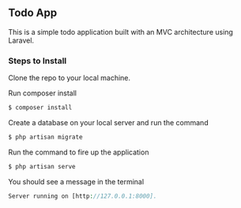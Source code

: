 ## Todo App

This is a simple todo application built with an MVC architecture using Laravel.



### Steps to Install

Clone the repo to your local machine.

Run composer install
```php
$ composer install
```

Create a database on your local server and run the command
```php
$ php artisan migrate
```

Run the command to fire up the application


```php
$ php artisan serve
```

You should see a message in the terminal
```php
Server running on [http://127.0.0.1:8000].
```

